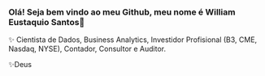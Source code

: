 ### Olá! Seja bem vindo ao meu Github, meu nome é William Eustaquio Santos👋

✨ Cientista de Dados, Business Analytics, Investidor Profisional (B3, CME, Nasdaq, NYSE), Contador, Consultor e Auditor. 

<!--
**WilliamESantos/WilliamESantos** is a ✨ _special_ ✨ repository because its `README.md` (this file) appears on your GitHub profile.

Here are some ideas to get you started:

- 🔭 I’m currently working on ...
- 🌱 I’m currently learning ...
- 👯 I’m looking to collaborate on ...
- 🤔 I’m looking for help with ...
- 💬 Ask me about ...
- 📫 How to reach me: ...
- 😄 Pronouns: ...
- ⚡ Fun fact: ...
-->✨Deus
